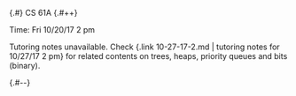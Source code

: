 
{.#} CS 61A
{.#++}

Time: Fri 10/20/17 2 pm

Tutoring notes unavailable. Check {.link 10-27-17-2.md | tutoring notes for 10/27/17 2 pm} for related contents on trees, heaps, priority queues and bits (binary).

{.#--}
